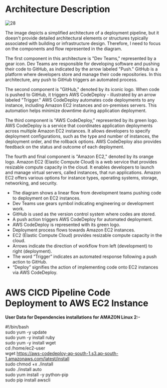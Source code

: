 # Architecture Description
![28](https://github.com/AkaveetiSai/carstore/assets/74001902/52139dc0-8748-4aaf-93b6-58afdce8d7c2)

The image depicts a simplified architecture of a deployment pipeline, but it doesn't provide detailed architectural elements or structures typically associated with building or infrastructure design. Therefore, I need to focus on the components and flow represented in the diagram.

The first component in this architecture is "Dev Teams," represented by a gear icon. Dev Teams are responsible for developing software and pushing their code to GitHub, as indicated by the arrow labeled "Push." GitHub is a platform where developers store and manage their code repositories. In this architecture, any push to GitHub triggers an automated process.

The second component is "GitHub," denoted by its iconic logo. When code is pushed to GitHub, it triggers AWS CodeDeploy - illustrated by an arrow labeled "Trigger." AWS CodeDeploy automates code deployments to any instance, including Amazon EC2 instances and on-premises servers. This automation helps minimize downtime during application deployment.

The third component is "AWS CodeDeploy," represented by its green logo. AWS CodeDeploy is a service that coordinates application deployments across multiple Amazon EC2 instances. It allows developers to specify deployment configurations, such as the type and number of instances, the deployment order, and the rollback options. AWS CodeDeploy also provides feedback on the status and outcome of each deployment.

The fourth and final component is "Amazon EC2," denoted by its orange logo. Amazon EC2 (Elastic Compute Cloud) is a web service that provides resizable compute capacity in the cloud. It enables developers to launch and manage virtual servers, called instances, that run applications. Amazon EC2 offers various options for instance types, operating systems, storage, networking, and security.

- The diagram shows a linear flow from development teams pushing code to deployment on EC2 instances.
- Dev Teams use gears symbol indicating engineering or development work.
- GitHub is used as the version control system where codes are stored.
- A push action triggers AWS CodeDeploy for automated deployment.
- AWS CodeDeploy is represented with its green logo.
- Deployment process flows towards Amazon EC2 instances.
- EC2 (Elastic Compute Cloud) provides resizable compute capacity in the cloud.
- Arrows indicate the direction of workflow from left (development) to right (deployment).
- The word “Trigger” indicates an automated response following a push action to GitHub.
- “Deploy” signifies the action of implementing code onto EC2 instances via AWS CodeDeploy.




# AWS CICD Pipeline Code Deployment to AWS EC2 Instance


<b>User Data for Dependencies installations for AMAZON Linux 2:-</b>

#!/bin/bash<br />
sudo yum -y update<br />
sudo yum -y install ruby<br />
sudo yum -y install wget<br />
cd /home/ec2-user<br />
wget https://aws-codedeploy-ap-south-1.s3.ap-south-1.amazonaws.com/latest/install<br />
sudo chmod +x ./install<br />
sudo ./install auto<br />
sudo yum install -y python-pip<br />
sudo pip install awscli<br />


